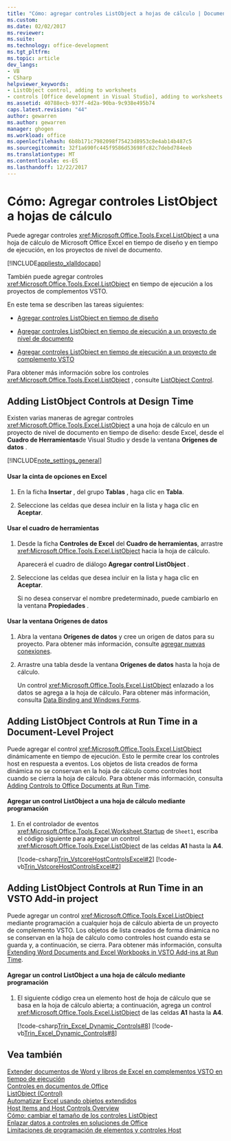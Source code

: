 ```yaml
---
title: "Cómo: agregar controles ListObject a hojas de cálculo | Documentos de Microsoft"
ms.custom: 
ms.date: 02/02/2017
ms.reviewer: 
ms.suite: 
ms.technology: office-development
ms.tgt_pltfrm: 
ms.topic: article
dev_langs:
- VB
- CSharp
helpviewer_keywords:
- ListObject control, adding to worksheets
- controls [Office development in Visual Studio], adding to worksheets
ms.assetid: 40788ecb-937f-4d2a-90ba-9c938e495b74
caps.latest.revision: "44"
author: gewarren
ms.author: gewarren
manager: ghogen
ms.workload: office
ms.openlocfilehash: 6b8b171c7982098f75423d8953c8e4ab14b487c5
ms.sourcegitcommit: 32f1a690fc445f9586d53698fc82c7debd784eeb
ms.translationtype: MT
ms.contentlocale: es-ES
ms.lasthandoff: 12/22/2017
---
```

# <a name="how-to-add-listobject-controls-to-worksheets"></a>Cómo: Agregar controles ListObject a hojas de cálculo
  Puede agregar controles <xref:Microsoft.Office.Tools.Excel.ListObject> a una hoja de cálculo de Microsoft Office Excel en tiempo de diseño y en tiempo de ejecución, en los proyectos de nivel de documento.  
  
 [!INCLUDE[appliesto_xlalldocapp](../vsto/includes/appliesto-xlalldocapp-md.md)]  
  
 También puede agregar controles <xref:Microsoft.Office.Tools.Excel.ListObject> en tiempo de ejecución a los proyectos de complementos VSTO.  
  
 En este tema se describen las tareas siguientes:  
  
-   [Agregar controles ListObject en tiempo de diseño](#designtime)  
  
-   [Agregar controles ListObject en tiempo de ejecución a un proyecto de nivel de documento](#runtimedoclevel)  
  
-   [Agregar controles ListObject en tiempo de ejecución a un proyecto de complemento VSTO](#runtimeaddin)  
  
 Para obtener más información sobre los controles <xref:Microsoft.Office.Tools.Excel.ListObject> , consulte [ListObject Control](../vsto/listobject-control.md).  
  
##  <a name="designtime"></a> Adding ListObject Controls at Design Time  
 Existen varias maneras de agregar controles <xref:Microsoft.Office.Tools.Excel.ListObject> a una hoja de cálculo en un proyecto de nivel de documento en tiempo de diseño: desde Excel, desde el **Cuadro de Herramientas**de Visual Studio y desde la ventana **Orígenes de datos** .  
  
 [!INCLUDE[note_settings_general](../sharepoint/includes/note-settings-general-md.md)]  
  
#### <a name="to-use-the-ribbon-in-excel"></a>Usar la cinta de opciones en Excel  
  
1.  En la ficha **Insertar** , del grupo **Tablas** , haga clic en **Tabla**.  
  
2.  Seleccione las celdas que desea incluir en la lista y haga clic en **Aceptar**.  
  
#### <a name="to-use-the-toolbox"></a>Usar el cuadro de herramientas  
  
1.  Desde la ficha **Controles de Excel** del **Cuadro de herramientas**, arrastre <xref:Microsoft.Office.Tools.Excel.ListObject> hacia la hoja de cálculo.  
  
     Aparecerá el cuadro de diálogo **Agregar control ListObject** .  
  
2.  Seleccione las celdas que desea incluir en la lista y haga clic en **Aceptar**.  
  
     Si no desea conservar el nombre predeterminado, puede cambiarlo en la ventana **Propiedades** .  
  
#### <a name="to-use-the-data-sources-window"></a>Usar la ventana Orígenes de datos  
  
1.  Abra la ventana **Orígenes de datos** y cree un origen de datos para su proyecto. Para obtener más información, consulte [agregar nuevas conexiones](../data-tools/add-new-connections.md).  
  
2.  Arrastre una tabla desde la ventana **Orígenes de datos** hasta la hoja de cálculo.  
  
     Un control <xref:Microsoft.Office.Tools.Excel.ListObject> enlazado a los datos se agrega a la hoja de cálculo. Para obtener más información, consulta [Data Binding and Windows Forms](/dotnet/framework/winforms/data-binding-and-windows-forms).  
  
##  <a name="runtimedoclevel"></a> Adding ListObject Controls at Run Time in a Document-Level Project  
 Puede agregar el control <xref:Microsoft.Office.Tools.Excel.ListObject> dinámicamente en tiempo de ejecución. Esto le permite crear los controles host en respuesta a eventos. Los objetos de lista creados de forma dinámica no se conservan en la hoja de cálculo como controles host cuando se cierra la hoja de cálculo. Para obtener más información, consulta [Adding Controls to Office Documents at Run Time](../vsto/adding-controls-to-office-documents-at-run-time.md).  
  
#### <a name="to-add-a-listobject-control-to-a-worksheet-programmatically"></a>Agregar un control ListObject a una hoja de cálculo mediante programación  
  
1.  En el controlador de eventos <xref:Microsoft.Office.Tools.Excel.Worksheet.Startup> de `Sheet1`, escriba el código siguiente para agregar un control <xref:Microsoft.Office.Tools.Excel.ListObject> de las celdas **A1** hasta la **A4**.  
  
     [!code-csharp[Trin_VstcoreHostControlsExcel#2](../vsto/codesnippet/CSharp/Trin_VstcoreHostControlsExcelCS/Sheet1.cs#2)]
     [!code-vb[Trin_VstcoreHostControlsExcel#2](../vsto/codesnippet/VisualBasic/Trin_VstcoreHostControlsExcelVB/Sheet1.vb#2)]  
  
##  <a name="runtimeaddin"></a> Adding ListObject Controls at Run Time in an VSTO Add-in project  
 Puede agregar un control <xref:Microsoft.Office.Tools.Excel.ListObject> mediante programación a cualquier hoja de cálculo abierta de un proyecto de complemento VSTO. Los objetos de lista creados de forma dinámica no se conservan en la hoja de cálculo como controles host cuando esta se guarda y, a continuación, se cierra. Para obtener más información, consulta [Extending Word Documents and Excel Workbooks in VSTO Add-ins at Run Time](../vsto/extending-word-documents-and-excel-workbooks-in-vsto-add-ins-at-run-time.md).  
  
#### <a name="to-add-a-listobject-control-to-a-worksheet-programmatically"></a>Agregar un control ListObject a una hoja de cálculo mediante programación  
  
1.  El siguiente código crea un elemento host de hoja de cálculo que se basa en la hoja de cálculo abierta; a continuación, agrega un control <xref:Microsoft.Office.Tools.Excel.ListObject> de las celdas **A1** hasta la **A4**.  
  
     [!code-csharp[Trin_Excel_Dynamic_Controls#8](../vsto/codesnippet/CSharp/Trin_Excel_Dynamic_Controls/ThisAddIn.cs#8)]
     [!code-vb[Trin_Excel_Dynamic_Controls#8](../vsto/codesnippet/VisualBasic/Trin_Excel_Dynamic_Controls/ThisAddIn.vb#8)]  
  
## <a name="see-also"></a>Vea también  
 [Extender documentos de Word y libros de Excel en complementos VSTO en tiempo de ejecución](../vsto/extending-word-documents-and-excel-workbooks-in-vsto-add-ins-at-run-time.md)   
 [Controles en documentos de Office](../vsto/controls-on-office-documents.md)   
 [ListObject (Control)](../vsto/listobject-control.md)   
 [Automatizar Excel usando objetos extendidos](../vsto/automating-excel-by-using-extended-objects.md)   
 [Host Items and Host Controls Overview](../vsto/host-items-and-host-controls-overview.md)   
 [Cómo: cambiar el tamaño de los controles ListObject](../vsto/how-to-resize-listobject-controls.md)   
 [Enlazar datos a controles en soluciones de Office](../vsto/binding-data-to-controls-in-office-solutions.md)   
 [Limitaciones de programación de elementos y controles Host](../vsto/programmatic-limitations-of-host-items-and-host-controls.md)  
  
  